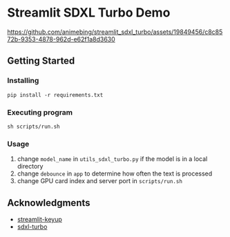 # Streamlit SDXL Turbo Demo 

https://github.com/animebing/streamlit_sdxl_turbo/assets/19849456/c8c8572b-9353-4878-962d-e62f1a8d3630

## Getting Started

### Installing

```
pip install -r requirements.txt
```

### Executing program

```
sh scripts/run.sh
```

### Usage

1. change `model_name` in `utils_sdxl_turbo.py` if the model is in a local directory
2. change `debounce` in `app` to determine how often the text is processed
3. change GPU card index and server port in `scripts/run.sh`


## Acknowledgments

* [streamlit-keyup](https://github.com/blackary/streamlit-keyup)
* [sdxl-turbo](https://huggingface.co/stabilityai/sdxl-turbo)

